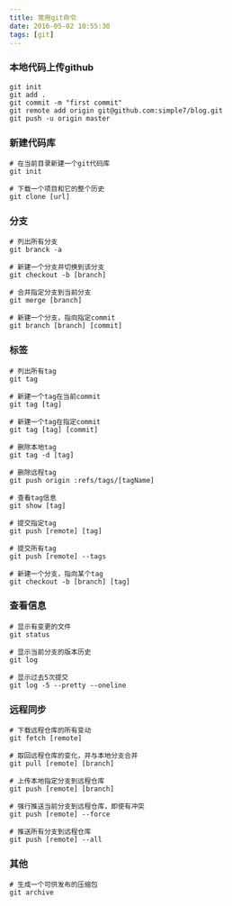 ```yaml
---
title: 常用git命令
date: 2016-05-02 10:55:30
tags: [git]
---
```

### 本地代码上传github
    git init
    git add .
    git commit -m "first commit"
    git remote add origin git@github.com:simple7/blog.git
    git push -u origin master
    
### 新建代码库
    # 在当前目录新建一个git代码库
    git init
      
    # 下载一个项目和它的整个历史
    git clone [url]
    
### 分支
    # 列出所有分支
    git branck -a
    
    # 新建一个分支并切换到该分支
    git checkout -b [branch]
    
    # 合并指定分支到当前分支
    git merge [branch]
    
    # 新建一个分支，指向指定commit
    git branch [branch] [commit]

### 标签
    # 列出所有tag
    git tag
    
    # 新建一个tag在当前commit
    git tag [tag]
    
    # 新建一个tag在指定commit
    git tag [tag] [commit]
    
    # 删除本地tag
    git tag -d [tag]
    
    # 删除远程tag
    git push origin :refs/tags/[tagName]
    
    # 查看tag信息
    git show [tag]

    # 提交指定tag
    git push [remote] [tag]
    
    # 提交所有tag
    git push [remote] --tags
    
    # 新建一个分支，指向某个tag
    git checkout -b [branch] [tag]
### 查看信息
    # 显示有变更的文件
    git status
    
    # 显示当前分支的版本历史
    git log
    
    # 显示过去5次提交
    git log -5 --pretty --oneline
    
### 远程同步
    # 下载远程仓库的所有变动
    git fetch [remote]
    
    # 取回远程仓库的变化，并与本地分支合并
    git pull [remote] [branch]
    
    # 上传本地指定分支到远程仓库
    git push [remote] [branch]
    
    # 强行推送当前分支到远程仓库，即使有冲突
    git push [remote] --force
    
    # 推送所有分支到远程仓库
    git push [remote] --all
    
### 其他
    # 生成一个可供发布的压缩包
    git archive
